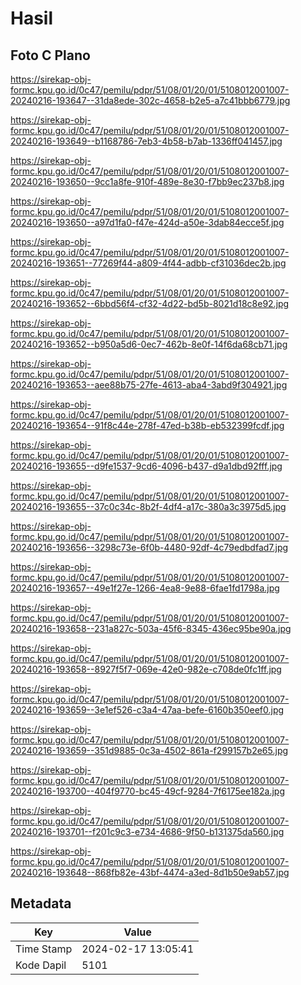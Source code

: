 # Hasil

## Foto C Plano

https://sirekap-obj-formc.kpu.go.id/0c47/pemilu/pdpr/51/08/01/20/01/5108012001007-20240216-193647--31da8ede-302c-4658-b2e5-a7c41bbb6779.jpg

https://sirekap-obj-formc.kpu.go.id/0c47/pemilu/pdpr/51/08/01/20/01/5108012001007-20240216-193649--b1168786-7eb3-4b58-b7ab-1336ff041457.jpg

https://sirekap-obj-formc.kpu.go.id/0c47/pemilu/pdpr/51/08/01/20/01/5108012001007-20240216-193650--9cc1a8fe-910f-489e-8e30-f7bb9ec237b8.jpg

https://sirekap-obj-formc.kpu.go.id/0c47/pemilu/pdpr/51/08/01/20/01/5108012001007-20240216-193650--a97d1fa0-f47e-424d-a50e-3dab84ecce5f.jpg

https://sirekap-obj-formc.kpu.go.id/0c47/pemilu/pdpr/51/08/01/20/01/5108012001007-20240216-193651--77269f44-a809-4f44-adbb-cf31036dec2b.jpg

https://sirekap-obj-formc.kpu.go.id/0c47/pemilu/pdpr/51/08/01/20/01/5108012001007-20240216-193652--6bbd56f4-cf32-4d22-bd5b-8021d18c8e92.jpg

https://sirekap-obj-formc.kpu.go.id/0c47/pemilu/pdpr/51/08/01/20/01/5108012001007-20240216-193652--b950a5d6-0ec7-462b-8e0f-14f6da68cb71.jpg

https://sirekap-obj-formc.kpu.go.id/0c47/pemilu/pdpr/51/08/01/20/01/5108012001007-20240216-193653--aee88b75-27fe-4613-aba4-3abd9f304921.jpg

https://sirekap-obj-formc.kpu.go.id/0c47/pemilu/pdpr/51/08/01/20/01/5108012001007-20240216-193654--91f8c44e-278f-47ed-b38b-eb532399fcdf.jpg

https://sirekap-obj-formc.kpu.go.id/0c47/pemilu/pdpr/51/08/01/20/01/5108012001007-20240216-193655--d9fe1537-9cd6-4096-b437-d9a1dbd92fff.jpg

https://sirekap-obj-formc.kpu.go.id/0c47/pemilu/pdpr/51/08/01/20/01/5108012001007-20240216-193655--37c0c34c-8b2f-4df4-a17c-380a3c3975d5.jpg

https://sirekap-obj-formc.kpu.go.id/0c47/pemilu/pdpr/51/08/01/20/01/5108012001007-20240216-193656--3298c73e-6f0b-4480-92df-4c79edbdfad7.jpg

https://sirekap-obj-formc.kpu.go.id/0c47/pemilu/pdpr/51/08/01/20/01/5108012001007-20240216-193657--49e1f27e-1266-4ea8-9e88-6fae1fd1798a.jpg

https://sirekap-obj-formc.kpu.go.id/0c47/pemilu/pdpr/51/08/01/20/01/5108012001007-20240216-193658--231a827c-503a-45f6-8345-436ec95be90a.jpg

https://sirekap-obj-formc.kpu.go.id/0c47/pemilu/pdpr/51/08/01/20/01/5108012001007-20240216-193658--8927f5f7-069e-42e0-982e-c708de0fc1ff.jpg

https://sirekap-obj-formc.kpu.go.id/0c47/pemilu/pdpr/51/08/01/20/01/5108012001007-20240216-193659--3e1ef526-c3a4-47aa-befe-6160b350eef0.jpg

https://sirekap-obj-formc.kpu.go.id/0c47/pemilu/pdpr/51/08/01/20/01/5108012001007-20240216-193659--351d9885-0c3a-4502-861a-f299157b2e65.jpg

https://sirekap-obj-formc.kpu.go.id/0c47/pemilu/pdpr/51/08/01/20/01/5108012001007-20240216-193700--404f9770-bc45-49cf-9284-7f6175ee182a.jpg

https://sirekap-obj-formc.kpu.go.id/0c47/pemilu/pdpr/51/08/01/20/01/5108012001007-20240216-193701--f201c9c3-e734-4686-9f50-b131375da560.jpg

https://sirekap-obj-formc.kpu.go.id/0c47/pemilu/pdpr/51/08/01/20/01/5108012001007-20240216-193648--868fb82e-43bf-4474-a3ed-8d1b50e9ab57.jpg


## Metadata

| Key        | Value               |
| ---------- | ------------------- |
| Time Stamp | 2024-02-17 13:05:41 |
| Kode Dapil | 5101                |



